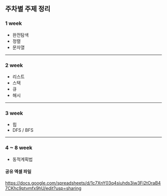 ## 주차별 주제 정리

### 1 week
- 완전탐색
- 정렬
- 문자열

---
### 2 week
- 리스트
- 스택
- 큐
- 해시

---
### 3 week
- 힙
- DFS / BFS

---
### 4 ~ 8 week
- 동적계획법

#### 공유 엑셀 파일
https://docs.google.com/spreadsheets/d/1c7XnY03q4siuhds3iw3Fi2tOraB47CKhc9ptvmfx9hU/edit?usp=sharing
